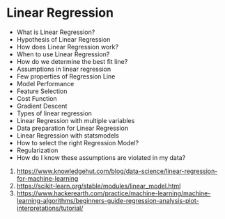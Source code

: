 # Linear Regression
* What is Linear Regression?
* Hypothesis of Linear Regression
* How does Linear Regression work?
* When to use Linear Regression?
* How do we determine the best fit line?
* Assumptions in linear regression
* Few properties of Regression Line
* Model Performance
* Feature Selection
* Cost Function
* Gradient Descent
* Types of linear regression
* Linear Regression with multiple variables
* Data preparation for Linear Regression
* Linear Regression with statsmodels
* How to select the right Regression Model?
* Regularization
* How do I know these assumptions are violated in my data?




1. https://www.knowledgehut.com/blog/data-science/linear-regression-for-machine-learning
2. https://scikit-learn.org/stable/modules/linear_model.html
3. https://www.hackerearth.com/practice/machine-learning/machine-learning-algorithms/beginners-guide-regression-analysis-plot-interpretations/tutorial/
